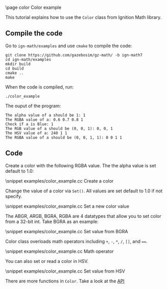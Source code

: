 \page color Color example

This tutorial explains how to use the `Color` class from Ignition Math library.

## Compile the code

Go to `ign-math/examples` and use `cmake` to compile the code:

```{.sh}
git clone https://github.com/gazebosim/gz-math/ -b ign-math7
cd ign-math/examples
mkdir build
cd build
cmake ..
make
```

When the code is compiled, run:

```{.sh}
./color_example
```

The ouput of the program:

```{.sh}
The alpha value of a should be 1: 1
The RGBA value of a: 0.6 0.7 0.8 1
Check if a is Blue: 1
The RGB value of a should be (0, 0, 1): 0, 0, 1
The HSV value of a: 240 1 1
The RGBA value of a should be (0, 0, 1, 1): 0 0 1 1
```

## Code

Create a color with the following RGBA value. The the alpha value is set default to 1.0:

\snippet examples/color_example.cc Create a color

Change the value of a color via `Set()`. All values are set default to 1.0 if not specify.

\snippet examples/color_example.cc Set a new color value

The ABGR, ARGB, BGRA, RGBA are 4 datatypes that allow you to set color from a 32-bit int. Take BGRA as an example:

\snippet examples/color_example.cc Set value from BGRA

Color class overloads math operators including `+`, `-`, `*`, `/`, `[]`, and `==`.

\snippet examples/color_example.cc Math operator

You can also set or read a color in HSV.

\snippet examples/color_example.cc Set value from HSV

There are more functions in `Color`. Take a look at the [API](https://ignitionrobotics.org/api/math/6.9/classignition_1_1math_1_1Color.html)


